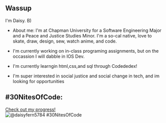 ## Wassup  

I'm Daisy. B)

- About me:
I'm at Chapman University for a Software Engineering Major and a Peace and Justice Studies Minor. 
I'm a so-cal native, love to skate, draw, design, sew, watch anime, and code. 

- I'm currently working on in-class programing assignments, but on the occassion I will dabble in IOS Dev.
- I'm currently learngin html,css,and sql through Codededex!
- I'm super interested in social justice and social change in tech, and im looking for opportunities 

## #30NitesOfCode:
  [Check out my progress!](https://www.codedex.io/@daisyfern5784/30-nites-of-code)  
  ![@daisyfern5784 #30NitesOfCode](https://www.codedex.io/api/petStatus?user=daisyfern5784)

